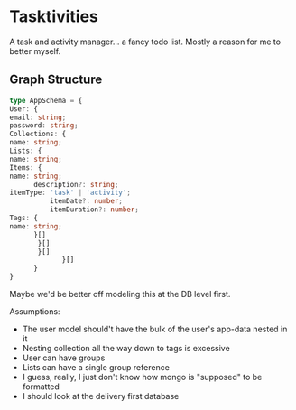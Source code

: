 # Tasktivities
A task and activity manager... a fancy todo list. Mostly a reason for me to better myself.

## Graph Structure

```typescript
type AppSchema = {
User: {
email: string;
password: string;
Collections: {
name: string;
Lists: {
name: string;
Items: {
name: string;
      description?: string;
itemType: 'task' | 'activity';
          itemDate?: number;
          itemDuration?: number;
Tags: {
name: string;
      }[]
       }[]
       }[]
             }[]
      }
}
```

Maybe we'd be better off modeling this at the DB level first.

Assumptions:
- The user model should't have the bulk of the user's app-data nested in it
- Nesting collection all the way down to tags is excessive
- User can have groups
- Lists can have a single group reference
- I guess, really, I just don't know how mongo is "supposed" to be formatted
- I should look at the delivery first database

